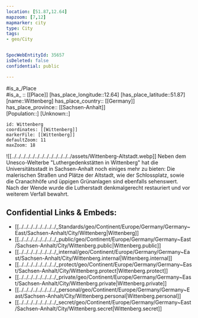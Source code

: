 ```yaml
---
location: [51.87,12.64] 
mapzoom: [7,12] 
mapmarker: city 
type: City
tags:
- geo/City


SpocWebEntityId: 35657
isDeleted: false
confidential: public

---
```

#is_a_/Place  
#is_a_ :: [[Place]] 
[has_place_longitude::12.64] 
[has_place_latitude::51.87] 
[name::Wittenberg] 
has_place_country:: [[Germany]]  
has_place_province:: [[Sachsen-Anhalt]]  
[Population::] 
[Unknown::] 


```leaflet
id: Wittenberg
coordinates: [[Wittenberg]] 
markerFile: [[Wittenberg]] 
defaultZoom: 11 
maxZoom: 18
```


![[../../../../../../../../../../../../../assets/Wittenberg-Altstadt.webp]]
Neben dem Unesco-Welterbe "Luthergedenkstätten in Wittenberg" hat die Universitätsstadt in Sachsen-Anhalt noch einiges mehr zu bieten: 
Die malerischen Straßen und Plätze der Altstadt, wie der Schlossplatz, 
sowie die Cranachhöfe und üppigen Grünanlagen sind ebenfalls sehenswert. 
Nach der Wende wurde die Lutherstadt denkmalgerecht restauriert und vor weiterem Verfall bewahrt.


## Confidential Links & Embeds: 
- [[../../../../../../../../_Standards/geo/Continent/Europe/Germany/Germany~East/Sachsen-Anhalt/City/Wittenberg|Wittenberg]] 
- [[../../../../../../../../_public/geo/Continent/Europe/Germany/Germany~East/Sachsen-Anhalt/City/Wittenberg.public|Wittenberg.public]] 
- [[../../../../../../../../_internal/geo/Continent/Europe/Germany/Germany~East/Sachsen-Anhalt/City/Wittenberg.internal|Wittenberg.internal]] 
- [[../../../../../../../../_protect/geo/Continent/Europe/Germany/Germany~East/Sachsen-Anhalt/City/Wittenberg.protect|Wittenberg.protect]] 
- [[../../../../../../../../_private/geo/Continent/Europe/Germany/Germany~East/Sachsen-Anhalt/City/Wittenberg.private|Wittenberg.private]] 
- [[../../../../../../../../_personal/geo/Continent/Europe/Germany/Germany~East/Sachsen-Anhalt/City/Wittenberg.personal|Wittenberg.personal]] 
- [[../../../../../../../../_secret/geo/Continent/Europe/Germany/Germany~East/Sachsen-Anhalt/City/Wittenberg.secret|Wittenberg.secret]] 
